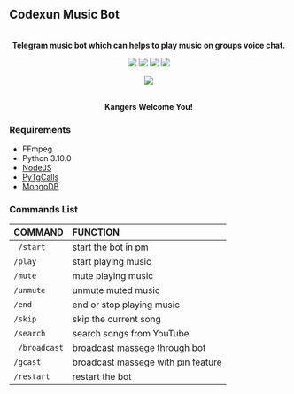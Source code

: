 <h2 align="centre">Codexun Music Bot</h2>

<p align="center">
    <br><b>Telegram music bot which can helps to play music on groups voice chat.</b><br>
</p>

<p align="center">
    <a href="https://www.python.org/" alt="made-with-python"> <img src="https://img.shields.io/badge/Made%20with-Python-black.svg?style=flat-square&logo=python&logoColor=blue&color=red" /></a>
    <a href="https://github.com/xHamaster/CodexunMusic"> <img src="https://img.shields.io/github/forks/xHamaster/CodexunMusic?color=red&logo=github&logoColor=blue&style=flat-square" /></a>
    <a href="https://github.com/xHamaster/CodexunMusic"> <img src="https://img.shields.io/github/repo-size/xHamaster/CodexunMusic?color=red&logo=github&logoColor=blue&style=flat-square" /></a>    
    <a href="https://github.com/xHamaster/CodexunMusic"> <img src="https://img.shields.io/github/stars/xHamaster/CodexunMusic?color=red&logo=github&logoColor=blue&style=flat-square" /></a>
</p>
<p align="center"><a href="https://t.me/VeezMusicBot"><img src="https://telegra.ph/file/5a49680de5759f290ad8d.jpg"></a></p>
<p align="center">

<p align="center">
    <br><b>Kangers Welcome You!</b><br>
</p>


<h3>Requirements</h3>

- FFmpeg
- Python 3.10.0
- [NodeJS](https://nodesource.com/)
- [PyTgCalls](https://github.com/pytgcalls/pytgcalls)
- [MongoDB](https://cloud.mongodb.com/)


<h3>Commands List</h3>

COMMAND | FUNCTION
:--- | :---
` /start` | start the bot in pm
`/play`| start playing music
`/mute` | mute playing music
`/unmute` | unmute muted music
`/end`| end or stop playing music
`/skip`| skip the current song
`/search`| search songs from YouTube
` /broadcast` | broadcast massege through bot
`/gcast`| broadcast massege with pin feature
`/restart` | restart the bot

